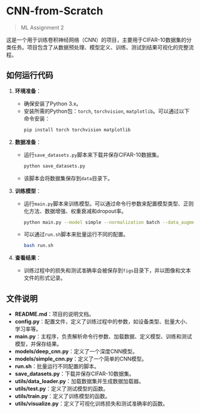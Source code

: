 # CNN-from-Scratch
> ML Assignment 2

这是一个用于训练卷积神经网络（CNN）的项目，主要用于CIFAR-10数据集的分类任务。项目包含了从数据预处理、模型定义、训练、测试到结果可视化的完整流程。

## 如何运行代码

1. **环境准备**：
   
   - 确保安装了Python 3.x。
   - 安装所需的Python包：`torch`, `torchvision`, `matplotlib`。可以通过以下命令安装：
     ```bash
     pip install torch torchvision matplotlib
     ```
   
2. **数据准备**：
   - 运行`save_datasets.py`脚本来下载并保存CIFAR-10数据集。
     ```bash
     python save_datasets.py
     ```
   - 该脚本会将数据集保存到`data`目录下。

3. **训练模型**：
   - 运行`main.py`脚本来训练模型。可以通过命令行参数来配置模型类型、正则化方法、数据增强、权重衰减和dropout率。
     ```bash
     python main.py --model simple --normalization batch --data_augmentation --weight_decay 0.001 --dropout_rate 0.5
     ```
   - 可以通过`run.sh`脚本来批量运行不同的配置。
     ```bash
     bash run.sh
     ```

4. **查看结果**：
   - 训练过程中的损失和测试准确率会被保存到`figs`目录下，并以图像和文本文件的形式记录。

## 文件说明

- **README.md**：项目的说明文档。
- **config.py**：配置文件，定义了训练过程中的参数，如设备类型、批量大小、学习率等。
- **main.py**：主程序，负责解析命令行参数、加载数据、定义模型、训练和测试模型，并保存结果。
- **models/deep_cnn.py**：定义了一个深度CNN模型。
- **models/simple_cnn.py**：定义了一个简单的CNN模型。
- **run.sh**：批量运行不同配置的脚本。
- **save_datasets.py**：下载并保存CIFAR-10数据集。
- **utils/data_loader.py**：加载数据集并生成数据加载器。
- **utils/test.py**：定义了测试模型的函数。
- **utils/train.py**：定义了训练模型的函数。
- **utils/visualize.py**：定义了可视化训练损失和测试准确率的函数。
